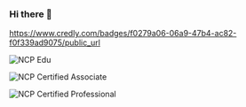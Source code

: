 ### Hi there 👋


https://www.credly.com/badges/f0279a06-06a9-47b4-ac82-f0f339ad9075/public_url

![NCP Edu](https://edu.ncloud.com/public/img/logo.png)

![NCP Certified Associate](https://edu.ncloud.com/public/img/associate.svg)

![NCP Certified Professional](https://edu.ncloud.com/public/img/professional.svg)

<!--
**Tekk-97/Tekk-97** is a ✨ _special_ ✨ repository because its `README.md` (this file) appears on your GitHub profile.

Here are some ideas to get you started:

- 🔭 I’m currently working on ...
- 🌱 I’m currently learning ...
- 👯 I’m looking to collaborate on ...
- 🤔 I’m looking for help with ...
- 💬 Ask me about ...
- 📫 How to reach me: ...
- 😄 Pronouns: ...
- ⚡ Fun fact: ...
-->
